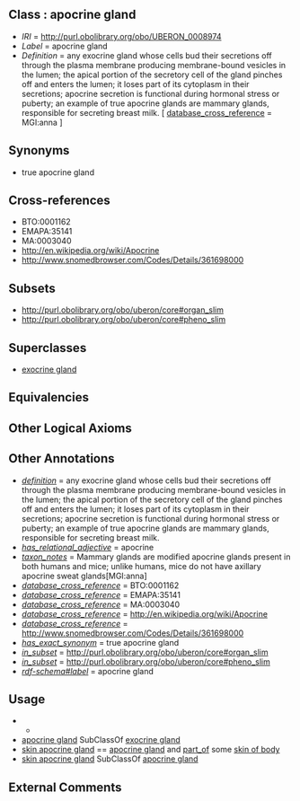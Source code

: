 
## Class : apocrine gland

 * *IRI* = http://purl.obolibrary.org/obo/UBERON_0008974
 * *Label* = apocrine gland
 * *Definition* = any exocrine gland whose cells bud their secretions off through the plasma membrane producing membrane-bound vesicles in the lumen; the apical portion of the secretory cell of the gland pinches off and enters the lumen; it loses part of its cytoplasm in their secretions; apocrine secretion is functional during hormonal stress or puberty; an example of true apocrine glands are mammary glands, responsible for secreting breast milk. [ [database_cross_reference](../../ef/oboInOwl#hasDbXref.md) = MGI:anna ]

## Synonyms

 * true apocrine gland

## Cross-references

 * BTO:0001162
 * EMAPA:35141
 * MA:0003040
 * http://en.wikipedia.org/wiki/Apocrine
 * http://www.snomedbrowser.com/Codes/Details/361698000

## Subsets

 * http://purl.obolibrary.org/obo/uberon/core#organ_slim
 * http://purl.obolibrary.org/obo/uberon/core#pheno_slim

## Superclasses

 * [exocrine gland](../../UBERON/65/UBERON_0002365.md)

## Equivalencies


## Other Logical Axioms


## Other Annotations

 * *[definition](../../IAO/15/IAO_0000115.md)* = any exocrine gland whose cells bud their secretions off through the plasma membrane producing membrane-bound vesicles in the lumen; the apical portion of the secretory cell of the gland pinches off and enters the lumen; it loses part of its cytoplasm in their secretions; apocrine secretion is functional during hormonal stress or puberty; an example of true apocrine glands are mammary glands, responsible for secreting breast milk.
 * *[has_relational_adjective](../../UBPROP/07/UBPROP_0000007.md)* = apocrine
 * *[taxon_notes](../../UBPROP/08/UBPROP_0000008.md)* = Mammary glands are modified apocrine glands present in both humans and mice; unlike humans, mice do not have axillary apocrine sweat glands[MGI:anna]
 * *[database_cross_reference](../../ef/oboInOwl#hasDbXref.md)* = BTO:0001162
 * *[database_cross_reference](../../ef/oboInOwl#hasDbXref.md)* = EMAPA:35141
 * *[database_cross_reference](../../ef/oboInOwl#hasDbXref.md)* = MA:0003040
 * *[database_cross_reference](../../ef/oboInOwl#hasDbXref.md)* = http://en.wikipedia.org/wiki/Apocrine
 * *[database_cross_reference](../../ef/oboInOwl#hasDbXref.md)* = http://www.snomedbrowser.com/Codes/Details/361698000
 * *[has_exact_synonym](../../ym/oboInOwl#hasExactSynonym.md)* = true apocrine gland
 * *[in_subset](../../et/oboInOwl#inSubset.md)* = http://purl.obolibrary.org/obo/uberon/core#organ_slim
 * *[in_subset](../../et/oboInOwl#inSubset.md)* = http://purl.obolibrary.org/obo/uberon/core#pheno_slim
 * *[rdf-schema#label](../../el/rdf-schema#label.md)* = apocrine gland

## Usage

 * -
 * [apocrine gland](../../UBERON/74/UBERON_0008974.md) SubClassOf [exocrine gland](../../UBERON/65/UBERON_0002365.md)
 * [skin apocrine gland](../../UBERON/77/UBERON_0012177.md) == [apocrine gland](../../UBERON/74/UBERON_0008974.md) and [part_of](../../BFO/50/BFO_0000050.md) some [skin of body](../../UBERON/97/UBERON_0002097.md)
 * [skin apocrine gland](../../UBERON/77/UBERON_0012177.md) SubClassOf [apocrine gland](../../UBERON/74/UBERON_0008974.md)

## External Comments


